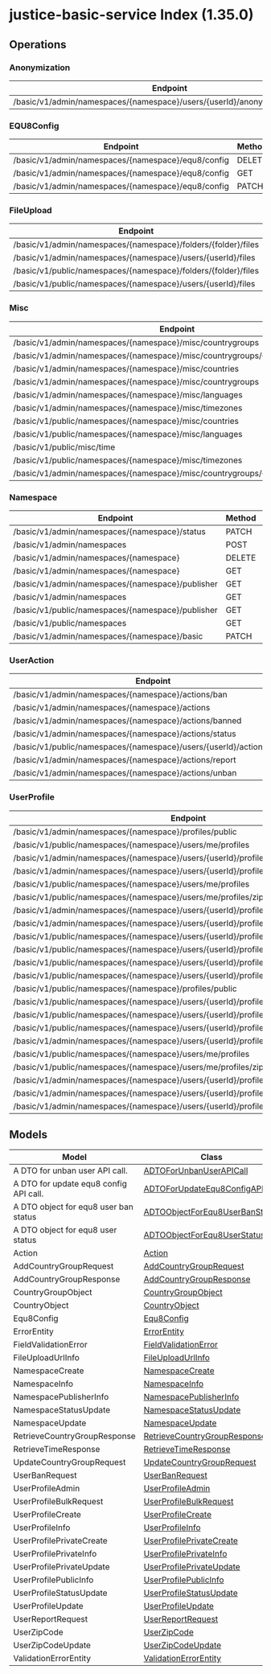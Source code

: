 [//]: # (<< template file: justice_py_sdk_codegen/__main__.py)

# justice-basic-service Index (1.35.0)


## Operations

### Anonymization
| Endpoint | Method | ID | Class | Wrapper |
|---|---|---|---|---|
| /basic/v1/admin/namespaces/{namespace}/users/{userId}/anonymization/profiles | DELETE | anonymizeUserProfile | [AnonymizeUserProfile](../accelbyte_py_sdk/api/basic/operations/anonymization/anonymize_user_profile.py) | [anonymize_user_profile](../accelbyte_py_sdk/api/basic/wrappers/_anonymization.py) |

### EQU8Config
| Endpoint | Method | ID | Class | Wrapper |
|---|---|---|---|---|
| /basic/v1/admin/namespaces/{namespace}/equ8/config | DELETE | deleteConfig | [DeleteConfig](../accelbyte_py_sdk/api/basic/operations/equ8_config/delete_config.py) | [delete_config](../accelbyte_py_sdk/api/basic/wrappers/_equ8_config.py) |
| /basic/v1/admin/namespaces/{namespace}/equ8/config | GET | getConfig | [GetConfig](../accelbyte_py_sdk/api/basic/operations/equ8_config/get_config.py) | [get_config](../accelbyte_py_sdk/api/basic/wrappers/_equ8_config.py) |
| /basic/v1/admin/namespaces/{namespace}/equ8/config | PATCH | updateConfig | [UpdateConfig](../accelbyte_py_sdk/api/basic/operations/equ8_config/update_config.py) | [update_config](../accelbyte_py_sdk/api/basic/wrappers/_equ8_config.py) |

### FileUpload
| Endpoint | Method | ID | Class | Wrapper |
|---|---|---|---|---|
| /basic/v1/admin/namespaces/{namespace}/folders/{folder}/files | POST | generatedUploadUrl | [GeneratedUploadUrl](../accelbyte_py_sdk/api/basic/operations/file_upload/generated_upload_url.py) | [generated_upload_url](../accelbyte_py_sdk/api/basic/wrappers/_file_upload.py) |
| /basic/v1/admin/namespaces/{namespace}/users/{userId}/files | POST | generatedUserUploadContentUrl | [GeneratedUserUploadContentUrl](../accelbyte_py_sdk/api/basic/operations/file_upload/generated_user_upload_c_8f862a.py) | [generated_user_upload_content_url](../accelbyte_py_sdk/api/basic/wrappers/_file_upload.py) |
| /basic/v1/public/namespaces/{namespace}/folders/{folder}/files | POST | publicGeneratedUploadUrl | [PublicGeneratedUploadUrl](../accelbyte_py_sdk/api/basic/operations/file_upload/public_generated_upload_url.py) | [public_generated_upload_url](../accelbyte_py_sdk/api/basic/wrappers/_file_upload.py) |
| /basic/v1/public/namespaces/{namespace}/users/{userId}/files | POST | publicGeneratedUserUploadContentUrl | [PublicGeneratedUserUploadContentUrl](../accelbyte_py_sdk/api/basic/operations/file_upload/public_generated_user_u_2061db.py) | [public_generated_user_upload_content_url](../accelbyte_py_sdk/api/basic/wrappers/_file_upload.py) |

### Misc
| Endpoint | Method | ID | Class | Wrapper |
|---|---|---|---|---|
| /basic/v1/admin/namespaces/{namespace}/misc/countrygroups | POST | addCountryGroup | [AddCountryGroup](../accelbyte_py_sdk/api/basic/operations/misc/add_country_group.py) | [add_country_group](../accelbyte_py_sdk/api/basic/wrappers/_misc.py) |
| /basic/v1/admin/namespaces/{namespace}/misc/countrygroups/{countryGroupCode} | DELETE | deleteCountryGroup | [DeleteCountryGroup](../accelbyte_py_sdk/api/basic/operations/misc/delete_country_group.py) | [delete_country_group](../accelbyte_py_sdk/api/basic/wrappers/_misc.py) |
| /basic/v1/admin/namespaces/{namespace}/misc/countries | GET | getCountries | [GetCountries](../accelbyte_py_sdk/api/basic/operations/misc/get_countries.py) | [get_countries](../accelbyte_py_sdk/api/basic/wrappers/_misc.py) |
| /basic/v1/admin/namespaces/{namespace}/misc/countrygroups | GET | getCountryGroups | [GetCountryGroups](../accelbyte_py_sdk/api/basic/operations/misc/get_country_groups.py) | [get_country_groups](../accelbyte_py_sdk/api/basic/wrappers/_misc.py) |
| /basic/v1/admin/namespaces/{namespace}/misc/languages | GET | getLanguages | [GetLanguages](../accelbyte_py_sdk/api/basic/operations/misc/get_languages.py) | [get_languages](../accelbyte_py_sdk/api/basic/wrappers/_misc.py) |
| /basic/v1/admin/namespaces/{namespace}/misc/timezones | GET | getTimeZones | [GetTimeZones](../accelbyte_py_sdk/api/basic/operations/misc/get_time_zones.py) | [get_time_zones](../accelbyte_py_sdk/api/basic/wrappers/_misc.py) |
| /basic/v1/public/namespaces/{namespace}/misc/countries | GET | publicGetCountries | [PublicGetCountries](../accelbyte_py_sdk/api/basic/operations/misc/public_get_countries.py) | [public_get_countries](../accelbyte_py_sdk/api/basic/wrappers/_misc.py) |
| /basic/v1/public/namespaces/{namespace}/misc/languages | GET | publicGetLanguages | [PublicGetLanguages](../accelbyte_py_sdk/api/basic/operations/misc/public_get_languages.py) | [public_get_languages](../accelbyte_py_sdk/api/basic/wrappers/_misc.py) |
| /basic/v1/public/misc/time | GET | publicGetTime | [PublicGetTime](../accelbyte_py_sdk/api/basic/operations/misc/public_get_time.py) | [public_get_time](../accelbyte_py_sdk/api/basic/wrappers/_misc.py) |
| /basic/v1/public/namespaces/{namespace}/misc/timezones | GET | publicGetTimeZones | [PublicGetTimeZones](../accelbyte_py_sdk/api/basic/operations/misc/public_get_time_zones.py) | [public_get_time_zones](../accelbyte_py_sdk/api/basic/wrappers/_misc.py) |
| /basic/v1/admin/namespaces/{namespace}/misc/countrygroups/{countryGroupCode} | PUT | updateCountryGroup | [UpdateCountryGroup](../accelbyte_py_sdk/api/basic/operations/misc/update_country_group.py) | [update_country_group](../accelbyte_py_sdk/api/basic/wrappers/_misc.py) |

### Namespace
| Endpoint | Method | ID | Class | Wrapper |
|---|---|---|---|---|
| /basic/v1/admin/namespaces/{namespace}/status | PATCH | changeNamespaceStatus | [ChangeNamespaceStatus](../accelbyte_py_sdk/api/basic/operations/namespace/change_namespace_status.py) | [change_namespace_status](../accelbyte_py_sdk/api/basic/wrappers/_namespace.py) |
| /basic/v1/admin/namespaces | POST | createNamespace | [CreateNamespace](../accelbyte_py_sdk/api/basic/operations/namespace/create_namespace.py) | [create_namespace](../accelbyte_py_sdk/api/basic/wrappers/_namespace.py) |
| /basic/v1/admin/namespaces/{namespace} | DELETE | deleteNamespace | [DeleteNamespace](../accelbyte_py_sdk/api/basic/operations/namespace/delete_namespace.py) | [delete_namespace](../accelbyte_py_sdk/api/basic/wrappers/_namespace.py) |
| /basic/v1/admin/namespaces/{namespace} | GET | getNamespace | [GetNamespace](../accelbyte_py_sdk/api/basic/operations/namespace/get_namespace.py) | [get_namespace](../accelbyte_py_sdk/api/basic/wrappers/_namespace.py) |
| /basic/v1/admin/namespaces/{namespace}/publisher | GET | getNamespacePublisher | [GetNamespacePublisher](../accelbyte_py_sdk/api/basic/operations/namespace/get_namespace_publisher.py) | [get_namespace_publisher](../accelbyte_py_sdk/api/basic/wrappers/_namespace.py) |
| /basic/v1/admin/namespaces | GET | getNamespaces | [GetNamespaces](../accelbyte_py_sdk/api/basic/operations/namespace/get_namespaces.py) | [get_namespaces](../accelbyte_py_sdk/api/basic/wrappers/_namespace.py) |
| /basic/v1/public/namespaces/{namespace}/publisher | GET | publicGetNamespacePublisher | [PublicGetNamespacePublisher](../accelbyte_py_sdk/api/basic/operations/namespace/public_get_namespace_publisher.py) | [public_get_namespace_publisher](../accelbyte_py_sdk/api/basic/wrappers/_namespace.py) |
| /basic/v1/public/namespaces | GET | publicGetNamespaces | [PublicGetNamespaces](../accelbyte_py_sdk/api/basic/operations/namespace/public_get_namespaces.py) | [public_get_namespaces](../accelbyte_py_sdk/api/basic/wrappers/_namespace.py) |
| /basic/v1/admin/namespaces/{namespace}/basic | PATCH | updateNamespace | [UpdateNamespace](../accelbyte_py_sdk/api/basic/operations/namespace/update_namespace.py) | [update_namespace](../accelbyte_py_sdk/api/basic/wrappers/_namespace.py) |

### UserAction
| Endpoint | Method | ID | Class | Wrapper |
|---|---|---|---|---|
| /basic/v1/admin/namespaces/{namespace}/actions/ban | POST | banUsers | [BanUsers](../accelbyte_py_sdk/api/basic/operations/user_action/ban_users.py) | [ban_users](../accelbyte_py_sdk/api/basic/wrappers/_user_action.py) |
| /basic/v1/admin/namespaces/{namespace}/actions | GET | getActions | [GetActions](../accelbyte_py_sdk/api/basic/operations/user_action/get_actions.py) | [get_actions](../accelbyte_py_sdk/api/basic/wrappers/_user_action.py) |
| /basic/v1/admin/namespaces/{namespace}/actions/banned | GET | getBannedUsers | [GetBannedUsers](../accelbyte_py_sdk/api/basic/operations/user_action/get_banned_users.py) | [get_banned_users](../accelbyte_py_sdk/api/basic/wrappers/_user_action.py) |
| /basic/v1/admin/namespaces/{namespace}/actions/status | GET | getUserStatus | [GetUserStatus](../accelbyte_py_sdk/api/basic/operations/user_action/get_user_status.py) | [get_user_status](../accelbyte_py_sdk/api/basic/wrappers/_user_action.py) |
| /basic/v1/public/namespaces/{namespace}/users/{userId}/actions/report | POST | publicReportUser | [PublicReportUser](../accelbyte_py_sdk/api/basic/operations/user_action/public_report_user.py) | [public_report_user](../accelbyte_py_sdk/api/basic/wrappers/_user_action.py) |
| /basic/v1/admin/namespaces/{namespace}/actions/report | POST | reportUser | [ReportUser](../accelbyte_py_sdk/api/basic/operations/user_action/report_user.py) | [report_user](../accelbyte_py_sdk/api/basic/wrappers/_user_action.py) |
| /basic/v1/admin/namespaces/{namespace}/actions/unban | POST | unBanUsers | [UnBanUsers](../accelbyte_py_sdk/api/basic/operations/user_action/un_ban_users.py) | [un_ban_users](../accelbyte_py_sdk/api/basic/wrappers/_user_action.py) |

### UserProfile
| Endpoint | Method | ID | Class | Wrapper |
|---|---|---|---|---|
| /basic/v1/admin/namespaces/{namespace}/profiles/public | POST | adminGetUserProfilePublicInfoByIds | [AdminGetUserProfilePublicInfoByIds](../accelbyte_py_sdk/api/basic/operations/user_profile/admin_get_user_profile__eda78b.py) | [admin_get_user_profile_public_info_by_ids](../accelbyte_py_sdk/api/basic/wrappers/_user_profile.py) |
| /basic/v1/public/namespaces/{namespace}/users/me/profiles | POST | createMyProfile | [CreateMyProfile](../accelbyte_py_sdk/api/basic/operations/user_profile/create_my_profile.py) | [create_my_profile](../accelbyte_py_sdk/api/basic/wrappers/_user_profile.py) |
| /basic/v1/admin/namespaces/{namespace}/users/{userId}/profiles | DELETE | deleteUserProfile | [DeleteUserProfile](../accelbyte_py_sdk/api/basic/operations/user_profile/delete_user_profile.py) | [delete_user_profile](../accelbyte_py_sdk/api/basic/wrappers/_user_profile.py) |
| /basic/v1/admin/namespaces/{namespace}/users/{userId}/profiles/customAttributes | GET | getCustomAttributesInfo | [GetCustomAttributesInfo](../accelbyte_py_sdk/api/basic/operations/user_profile/get_custom_attributes_info.py) | [get_custom_attributes_info](../accelbyte_py_sdk/api/basic/wrappers/_user_profile.py) |
| /basic/v1/public/namespaces/{namespace}/users/me/profiles | GET | getMyProfileInfo | [GetMyProfileInfo](../accelbyte_py_sdk/api/basic/operations/user_profile/get_my_profile_info.py) | [get_my_profile_info](../accelbyte_py_sdk/api/basic/wrappers/_user_profile.py) |
| /basic/v1/public/namespaces/{namespace}/users/me/profiles/zipCode | GET | getMyZipCode | [GetMyZipCode](../accelbyte_py_sdk/api/basic/operations/user_profile/get_my_zip_code.py) | [get_my_zip_code](../accelbyte_py_sdk/api/basic/wrappers/_user_profile.py) |
| /basic/v1/admin/namespaces/{namespace}/users/{userId}/profiles/privateCustomAttributes | GET | getPrivateCustomAttributesInfo | [GetPrivateCustomAttributesInfo](../accelbyte_py_sdk/api/basic/operations/user_profile/get_private_custom_attr_322032.py) | [get_private_custom_attributes_info](../accelbyte_py_sdk/api/basic/wrappers/_user_profile.py) |
| /basic/v1/admin/namespaces/{namespace}/users/{userId}/profiles | GET | getUserProfileInfo | [GetUserProfileInfo](../accelbyte_py_sdk/api/basic/operations/user_profile/get_user_profile_info.py) | [get_user_profile_info](../accelbyte_py_sdk/api/basic/wrappers/_user_profile.py) |
| /basic/v1/public/namespaces/{namespace}/users/{userId}/profiles | POST | publicCreateUserProfile | [PublicCreateUserProfile](../accelbyte_py_sdk/api/basic/operations/user_profile/public_create_user_profile.py) | [public_create_user_profile](../accelbyte_py_sdk/api/basic/wrappers/_user_profile.py) |
| /basic/v1/public/namespaces/{namespace}/users/{userId}/profiles/customAttributes | GET | publicGetCustomAttributesInfo | [PublicGetCustomAttributesInfo](../accelbyte_py_sdk/api/basic/operations/user_profile/public_get_custom_attri_5323c2.py) | [public_get_custom_attributes_info](../accelbyte_py_sdk/api/basic/wrappers/_user_profile.py) |
| /basic/v1/public/namespaces/{namespace}/users/{userId}/profiles | GET | publicGetUserProfileInfo | [PublicGetUserProfileInfo](../accelbyte_py_sdk/api/basic/operations/user_profile/public_get_user_profile_info.py) | [public_get_user_profile_info](../accelbyte_py_sdk/api/basic/wrappers/_user_profile.py) |
| /basic/v1/public/namespaces/{namespace}/users/{userId}/profiles/public | GET | publicGetUserProfilePublicInfo | [PublicGetUserProfilePublicInfo](../accelbyte_py_sdk/api/basic/operations/user_profile/public_get_user_profile_64cc50.py) | [public_get_user_profile_public_info](../accelbyte_py_sdk/api/basic/wrappers/_user_profile.py) |
| /basic/v1/public/namespaces/{namespace}/profiles/public | GET | publicGetUserProfilePublicInfoByIds | [PublicGetUserProfilePublicInfoByIds](../accelbyte_py_sdk/api/basic/operations/user_profile/public_get_user_profile_cdd77a.py) | [public_get_user_profile_public_info_by_ids](../accelbyte_py_sdk/api/basic/wrappers/_user_profile.py) |
| /basic/v1/public/namespaces/{namespace}/users/{userId}/profiles/customAttributes | PUT | publicUpdateCustomAttributesPartially | [PublicUpdateCustomAttributesPartially](../accelbyte_py_sdk/api/basic/operations/user_profile/public_update_custom_at_7dcf23.py) | [public_update_custom_attributes_partially](../accelbyte_py_sdk/api/basic/wrappers/_user_profile.py) |
| /basic/v1/public/namespaces/{namespace}/users/{userId}/profiles | PUT | publicUpdateUserProfile | [PublicUpdateUserProfile](../accelbyte_py_sdk/api/basic/operations/user_profile/public_update_user_profile.py) | [public_update_user_profile](../accelbyte_py_sdk/api/basic/wrappers/_user_profile.py) |
| /basic/v1/public/namespaces/{namespace}/users/{userId}/profiles/status | PATCH | publicUpdateUserProfileStatus | [PublicUpdateUserProfileStatus](../accelbyte_py_sdk/api/basic/operations/user_profile/public_update_user_prof_c93172.py) | [public_update_user_profile_status](../accelbyte_py_sdk/api/basic/wrappers/_user_profile.py) |
| /basic/v1/admin/namespaces/{namespace}/users/{userId}/profiles/customAttributes | PUT | updateCustomAttributesPartially | [UpdateCustomAttributesPartially](../accelbyte_py_sdk/api/basic/operations/user_profile/update_custom_attribute_105f42.py) | [update_custom_attributes_partially](../accelbyte_py_sdk/api/basic/wrappers/_user_profile.py) |
| /basic/v1/public/namespaces/{namespace}/users/me/profiles | PUT | updateMyProfile | [UpdateMyProfile](../accelbyte_py_sdk/api/basic/operations/user_profile/update_my_profile.py) | [update_my_profile](../accelbyte_py_sdk/api/basic/wrappers/_user_profile.py) |
| /basic/v1/public/namespaces/{namespace}/users/me/profiles/zipCode | PATCH | updateMyZipCode | [UpdateMyZipCode](../accelbyte_py_sdk/api/basic/operations/user_profile/update_my_zip_code.py) | [update_my_zip_code](../accelbyte_py_sdk/api/basic/wrappers/_user_profile.py) |
| /basic/v1/admin/namespaces/{namespace}/users/{userId}/profiles/privateCustomAttributes | PUT | updatePrivateCustomAttributesPartially | [UpdatePrivateCustomAttributesPartially](../accelbyte_py_sdk/api/basic/operations/user_profile/update_private_custom_a_62b74f.py) | [update_private_custom_attributes_partially](../accelbyte_py_sdk/api/basic/wrappers/_user_profile.py) |
| /basic/v1/admin/namespaces/{namespace}/users/{userId}/profiles | PUT | updateUserProfile | [UpdateUserProfile](../accelbyte_py_sdk/api/basic/operations/user_profile/update_user_profile.py) | [update_user_profile](../accelbyte_py_sdk/api/basic/wrappers/_user_profile.py) |
| /basic/v1/admin/namespaces/{namespace}/users/{userId}/profiles/status | PATCH | updateUserProfileStatus | [UpdateUserProfileStatus](../accelbyte_py_sdk/api/basic/operations/user_profile/update_user_profile_status.py) | [update_user_profile_status](../accelbyte_py_sdk/api/basic/wrappers/_user_profile.py) |


## Models
| Model | Class |
|---|---|
| A DTO for unban user API call. | [ADTOForUnbanUserAPICall](../accelbyte_py_sdk/api/basic/models/a_dto_for_unban_user_api_call.py) |
| A DTO for update equ8 config API call. | [ADTOForUpdateEqu8ConfigAPICall](../accelbyte_py_sdk/api/basic/models/a_dto_for_update_equ8_config_api_call.py) |
| A DTO object for equ8 user ban status | [ADTOObjectForEqu8UserBanStatus](../accelbyte_py_sdk/api/basic/models/a_dto_object_for_equ8_user_ban_status.py) |
| A DTO object for equ8 user status | [ADTOObjectForEqu8UserStatus](../accelbyte_py_sdk/api/basic/models/a_dto_object_for_equ8_user_status.py) |
| Action | [Action](../accelbyte_py_sdk/api/basic/models/action.py) |
| AddCountryGroupRequest | [AddCountryGroupRequest](../accelbyte_py_sdk/api/basic/models/add_country_group_request.py) |
| AddCountryGroupResponse | [AddCountryGroupResponse](../accelbyte_py_sdk/api/basic/models/add_country_group_response.py) |
| CountryGroupObject | [CountryGroupObject](../accelbyte_py_sdk/api/basic/models/country_group_object.py) |
| CountryObject | [CountryObject](../accelbyte_py_sdk/api/basic/models/country_object.py) |
| Equ8Config | [Equ8Config](../accelbyte_py_sdk/api/basic/models/equ8_config.py) |
| ErrorEntity | [ErrorEntity](../accelbyte_py_sdk/api/basic/models/error_entity.py) |
| FieldValidationError | [FieldValidationError](../accelbyte_py_sdk/api/basic/models/field_validation_error.py) |
| FileUploadUrlInfo | [FileUploadUrlInfo](../accelbyte_py_sdk/api/basic/models/file_upload_url_info.py) |
| NamespaceCreate | [NamespaceCreate](../accelbyte_py_sdk/api/basic/models/namespace_create.py) |
| NamespaceInfo | [NamespaceInfo](../accelbyte_py_sdk/api/basic/models/namespace_info.py) |
| NamespacePublisherInfo | [NamespacePublisherInfo](../accelbyte_py_sdk/api/basic/models/namespace_publisher_info.py) |
| NamespaceStatusUpdate | [NamespaceStatusUpdate](../accelbyte_py_sdk/api/basic/models/namespace_status_update.py) |
| NamespaceUpdate | [NamespaceUpdate](../accelbyte_py_sdk/api/basic/models/namespace_update.py) |
| RetrieveCountryGroupResponse | [RetrieveCountryGroupResponse](../accelbyte_py_sdk/api/basic/models/retrieve_country_group_response.py) |
| RetrieveTimeResponse | [RetrieveTimeResponse](../accelbyte_py_sdk/api/basic/models/retrieve_time_response.py) |
| UpdateCountryGroupRequest | [UpdateCountryGroupRequest](../accelbyte_py_sdk/api/basic/models/update_country_group_request.py) |
| UserBanRequest | [UserBanRequest](../accelbyte_py_sdk/api/basic/models/user_ban_request.py) |
| UserProfileAdmin | [UserProfileAdmin](../accelbyte_py_sdk/api/basic/models/user_profile_admin.py) |
| UserProfileBulkRequest | [UserProfileBulkRequest](../accelbyte_py_sdk/api/basic/models/user_profile_bulk_request.py) |
| UserProfileCreate | [UserProfileCreate](../accelbyte_py_sdk/api/basic/models/user_profile_create.py) |
| UserProfileInfo | [UserProfileInfo](../accelbyte_py_sdk/api/basic/models/user_profile_info.py) |
| UserProfilePrivateCreate | [UserProfilePrivateCreate](../accelbyte_py_sdk/api/basic/models/user_profile_private_create.py) |
| UserProfilePrivateInfo | [UserProfilePrivateInfo](../accelbyte_py_sdk/api/basic/models/user_profile_private_info.py) |
| UserProfilePrivateUpdate | [UserProfilePrivateUpdate](../accelbyte_py_sdk/api/basic/models/user_profile_private_update.py) |
| UserProfilePublicInfo | [UserProfilePublicInfo](../accelbyte_py_sdk/api/basic/models/user_profile_public_info.py) |
| UserProfileStatusUpdate | [UserProfileStatusUpdate](../accelbyte_py_sdk/api/basic/models/user_profile_status_update.py) |
| UserProfileUpdate | [UserProfileUpdate](../accelbyte_py_sdk/api/basic/models/user_profile_update.py) |
| UserReportRequest | [UserReportRequest](../accelbyte_py_sdk/api/basic/models/user_report_request.py) |
| UserZipCode | [UserZipCode](../accelbyte_py_sdk/api/basic/models/user_zip_code.py) |
| UserZipCodeUpdate | [UserZipCodeUpdate](../accelbyte_py_sdk/api/basic/models/user_zip_code_update.py) |
| ValidationErrorEntity | [ValidationErrorEntity](../accelbyte_py_sdk/api/basic/models/validation_error_entity.py) |
